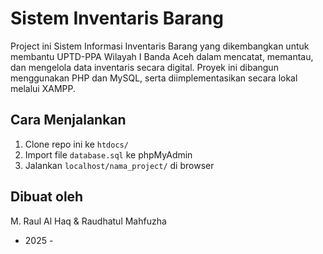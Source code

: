 # Sistem Inventaris Barang 

Project ini Sistem Informasi Inventaris Barang yang dikembangkan untuk membantu UPTD-PPA Wilayah I Banda Aceh dalam mencatat, memantau, dan mengelola data inventaris secara digital. Proyek ini dibangun menggunakan PHP dan MySQL, serta diimplementasikan secara lokal melalui XAMPP.

## Cara Menjalankan
1. Clone repo ini ke `htdocs/`
2. Import file `database.sql` ke phpMyAdmin
3. Jalankan `localhost/nama_project/` di browser

## Dibuat oleh
M. Raul Al Haq &
Raudhatul Mahfuzha
- 2025 - 
